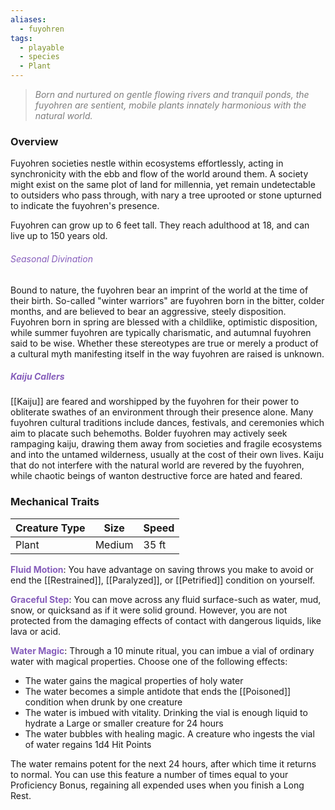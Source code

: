 ```yaml
---
aliases:
  - fuyohren
tags:
  - playable
  - species
  - Plant
---
```

> *<span style="color:rgb(125, 125, 125)">Born and nurtured on gentle flowing rivers and tranquil ponds, the fuyohren are sentient, mobile plants innately harmonious with the natural world.</span>* 

### Overview

Fuyohren societies nestle within ecosystems effortlessly, acting in synchronicity with the ebb and flow of the world around them. A society might exist on the same plot of land for millennia, yet remain undetectable to outsiders who pass through, with nary a tree uprooted or stone upturned to indicate the fuyohren's presence.

Fuyohren can grow up to 6 feet tall. They reach adulthood at 18, and can live up to 150 years old.

###### <span style="color:rgb(134, 93, 187)">Seasonal Divination</span>

Bound to nature, the fuyohren bear an imprint of the world at the time of their birth. So-called "winter warriors" are fuyohren born in the bitter, colder months, and are believed to bear an aggressive, steely disposition. Fuyohren born in spring are blessed with a childlike, optimistic disposition, while summer fuyohren are typically charismatic, and autumnal fuyohren said to be wise. Whether these stereotypes are true or merely a product of a cultural myth manifesting itself in the way fuyohren are raised is unknown.

##### <span style="color:rgb(134, 93, 187)">Kaiju Callers</span>

[[Kaiju]] are feared and worshipped by the fuyohren for their power to obliterate swathes of an environment through their presence alone. Many fuyohren cultural traditions include dances, festivals, and ceremonies which aim to placate such behemoths. Bolder fuyohren may actively seek rampaging kaiju, drawing them away from societies and fragile ecosystems and into the untamed wilderness, usually at the cost of their own lives. Kaiju that do not interfere with the natural world are revered by the fuyohren, while chaotic beings of wanton destructive force are hated and feared.

### Mechanical Traits

| Creature Type | Size   | Speed |
| ------------- | ------ | ----- |
| Plant         | Medium | 35 ft |

**<span style="color:rgb(134, 93, 187)">Fluid Motion</span>**: You have advantage on saving throws you make to avoid or end the [[Restrained]], [[Paralyzed]], or [[Petrified]] condition on yourself.

**<span style="color:rgb(134, 93, 187)">Graceful Step</span>**: You can move across any fluid surface-such as water, mud, snow, or quicksand as if it were solid ground. However, you are not protected from the damaging effects of contact with dangerous liquids, like lava or acid.

**<span style="color:rgb(134, 93, 187)">Water Magic</span>**: Through a 10 minute ritual, you can imbue a vial of ordinary water with magical properties. Choose one of the following effects:

- ﻿﻿The water gains the magical properties of holy water
- ﻿﻿The water becomes a simple antidote that ends the [[Poisoned]] condition when drunk by one creature
- ﻿﻿The water is imbued with vitality. Drinking the vial is enough liquid to hydrate a Large or smaller creature for 24 hours
- ﻿﻿The water bubbles with healing magic. A creature who ingests the vial of water regains 1d4 Hit Points

The water remains potent for the next 24 hours, after which time it returns to normal. You can use this feature a number of times equal to your Proficiency Bonus, regaining all expended uses when you finish a Long Rest.